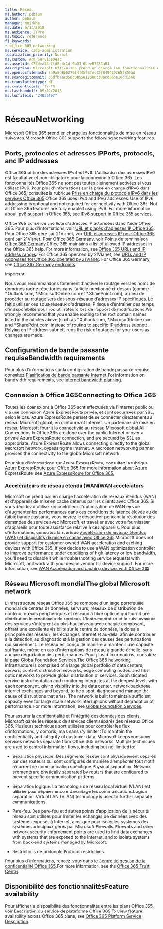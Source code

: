 ```yaml
---
title: Réseau
ms.author: pebaum
author: pebaum
manager: mnirkhe
ms.date: 6/13/2018
ms.audience: ITPro
ms.topic: reference
f1_keywords:
- office-365-networking
ms.service: o365-administration
localization_priority: Normal
ms.custom: Adm_ServiceDesc
ms.assetid: 073dea34-7fd8-4c1d-9a31-6bee87924a81
description: Microsoft Office 365 prend en charge les fonctionnalités de mise en réseau suivantes.
ms.openlocfilehash: 8a9a8d8b5276f4f4578fec625849410268f855ad
ms.sourcegitcommit: d6dfbaacd56c0855e12500b38acd06be16cd1560
ms.translationtype: MT
ms.contentlocale: fr-FR
ms.lasthandoff: 09/19/2018
ms.locfileid: "24035497"
---
```

# <a name="networking"></a><span data-ttu-id="db874-103">Réseau</span><span class="sxs-lookup"><span data-stu-id="db874-103">Networking</span></span>

<span data-ttu-id="db874-104">Microsoft Office 365 prend en charge les fonctionnalités de mise en réseau suivantes.</span><span class="sxs-lookup"><span data-stu-id="db874-104">Microsoft Office 365 supports the following networking features.</span></span>
  
## <a name="ports-protocols-and-ip-addresses"></a><span data-ttu-id="db874-105">Ports, protocoles et adresses IP</span><span class="sxs-lookup"><span data-stu-id="db874-105">Ports, protocols, and IP addresses</span></span>

<span data-ttu-id="db874-p101">Office 365 utilise des adresses IPv4 et IPv6. L'utilisation des adresses IPv6 est facultative et non obligatoire pour la connexion à Office 365. Les fonctionnalités Office 365 ne sont pas toutes pleinement activées si vous utilisez IPv6. Pour plus d'informations sur la prise en charge d'IPv6 dans Office 365, consultez la rubrique [Prise en charge du protocole IPv6 dans les services Office 365](https://go.microsoft.com/fwlink/?LinkID=785121&amp;clcid=0x409).</span><span class="sxs-lookup"><span data-stu-id="db874-p101">Office 365 uses IPv4 and IPv6 addresses. Use of IPv6 addressing is optional and not required for connectivity with Office 365. Not all Office 365 features are fully enabled using IPv6. For more information about Ipv6 support in Office 365, see [IPv6 support in Office 365 services](https://go.microsoft.com/fwlink/?LinkID=785121&amp;clcid=0x409).</span></span>
  
<span data-ttu-id="db874-p102">Office 365 conserve une liste d'adresses IP autorisées dans l'aide Office 365. Pour plus d'informations, voir [URL et plages d'adresses IP Office 365](https://go.microsoft.com/fwlink/p/?LinkID=243567). Pour Office 365 géré par 21Vianet, voir [URL et adresses IP pour Office 365 géré par 21Vianet](https://go.microsoft.com/fwlink/?LinkID=733351&amp;clcid=0x409). Pour Office 365 Germany, voir [Points de terminaison Office 365 Germany](https://support.office.com/en-us/article/Office-365-Germany-endpoints-8a113a50-0071-4155-bb8e-eba5a8dbd4c8).</span><span class="sxs-lookup"><span data-stu-id="db874-p102">Office 365 maintains a list of allowed IP addresses in the Office 365 help. For more information, see [Office 365 URLs and IP address ranges](https://go.microsoft.com/fwlink/p/?LinkID=243567). For Office 365 operated by 21Vianet, see [URLs and IP Addresses for Office 365 operated by 21Vianet](https://go.microsoft.com/fwlink/?LinkID=733351&amp;clcid=0x409). For Office 365 Germany, see [Office 365 Germany endpoints](https://support.office.com/en-us/article/Office-365-Germany-endpoints-8a113a50-0071-4155-bb8e-eba5a8dbd4c8).</span></span>
  
> [!IMPORTANT]
> <span data-ttu-id="db874-p103">Nous vous recommandons fortement d'activer le routage vers les noms de domaines racine répertoriés dans l'article mentionné ci-dessus (comme \*.Outlook.com, \*.MicrosoftOnline.com et \*.SharePoint.com), au lieu de procéder au routage vers des sous-réseaux d'adresses IP spécifiques. Le fait d'utiliser des sous-réseaux d'adresses IP risque d'entraîner des temps d'indisponibilité pour vos utilisateurs lors de l'apport de modifications.</span><span class="sxs-lookup"><span data-stu-id="db874-p103">We strongly recommend that you enable routing to the root domain names listed in the articles above (such as \*.Outlook.com, \*.MicrosoftOnline.com and \*.SharePoint.com) instead of routing to specific IP address subnets. Relying on IP address subnets runs the risk of outages for your users as changes are made.</span></span> 
  
## <a name="bandwidth-requirements"></a><span data-ttu-id="db874-116">Configuration de bande passante requise</span><span class="sxs-lookup"><span data-stu-id="db874-116">Bandwidth requirements</span></span>

<span data-ttu-id="db874-117">Pour plus d'informations sur la configuration de bande passante requise, consultez [Planification de bande passante Internet](https://go.microsoft.com/fwlink/p/?LinkID=282467).</span><span class="sxs-lookup"><span data-stu-id="db874-117">For information on bandwidth requirements, see [Internet bandwidth planning](https://go.microsoft.com/fwlink/p/?LinkID=282467).</span></span>
  
## <a name="connecting-to-office-365"></a><span data-ttu-id="db874-118">Connexion à Office 365</span><span class="sxs-lookup"><span data-stu-id="db874-118">Connecting to Office 365</span></span>

<span data-ttu-id="db874-p104">Toutes les connexions à Office 365 sont effectuées via l'Internet public ou via une connexion Azure ExpressRoute privée, et sont sécurisées par SSL, selon le cas. Azure ExpressRoute permet de se connecter directement au réseau Microsoft global, en contournant Internet. Un partenaire de mise en réseau Microsoft fournit la connectivité au réseau Microsoft global.</span><span class="sxs-lookup"><span data-stu-id="db874-p104">All Connections to Office 365 are done over the public Internet or over a private Azure ExpressRoute connection, and are secured by SSL as appropriate. Azure ExpressRoute allows connecting directly to the global Microsoft network, bypassing the Internet. A Microsoft networking partner provides the connectivity to the global Microsoft network.</span></span>
  
<span data-ttu-id="db874-122">Pour plus d'informations sur Azure ExpressRoute, consultez la rubrique [Azure ExpressRoute pour Office 365](https://aka.ms/expressrouteoffice365).</span><span class="sxs-lookup"><span data-stu-id="db874-122">For more information about Azure ExpressRoute, see [Azure ExpressRoute for Office 365.](https://aka.ms/expressrouteoffice365)</span></span>
  
### <a name="wan-accelerators"></a><span data-ttu-id="db874-123">Accélérateurs de réseau étendu (WAN)</span><span class="sxs-lookup"><span data-stu-id="db874-123">WAN accelerators</span></span>

<span data-ttu-id="db874-p105">Microsoft ne prend pas en charge l'accélération de réseaux étendus (WAN) et d'appareils de mise en cache détenus par les clients avec Office 365. Si vous décidez d'utiliser un contrôleur d'optimisation de WAN en vue d'augmenter les performances dans des conditions de latence élevée ou de faible bande passante, vous devrez le désactiver pendant la résolution des demandes de service avec Microsoft, et travailler avec votre fournisseur d'appareils pour toute assistance relative à ces appareils. Pour plus d'informations, consultez la rubrique [Accélération de réseaux étendus (WAN) et dispositifs de mise en cache avec Office 365](https://go.microsoft.com/fwlink/p/?LinkID=282468).</span><span class="sxs-lookup"><span data-stu-id="db874-p105">Microsoft does not provide support for customer-owned WAN acceleration and caching devices with Office 365. If you decide to use a WAN optimization controller to improve performance under conditions of high latency or low bandwidth, you'll need to disable it while troubleshooting service requests with Microsoft, and work with your device vendor for device support. For more information, see [WAN Acceleration and caching devices with Office 365](https://go.microsoft.com/fwlink/p/?LinkID=282468).</span></span>
  
## <a name="the-global-microsoft-network"></a><span data-ttu-id="db874-127">Réseau Microsoft mondial</span><span class="sxs-lookup"><span data-stu-id="db874-127">The global Microsoft network</span></span>

<span data-ttu-id="db874-p106">L'infrastructure réseau Office 365 se compose d'un large portefeuille mondial de centres de données, serveurs, réseaux de distribution de contenu, nœuds périphériques et réseaux à fibre optique qui fournit une distribution internationale de services. L'instrumentation et le suivi avancés des services s'intègrent au plus haut niveau avec chaque composant, offrant une excellente visibilité sur le centre de données, la dorsale principale des réseaux, les échanges Internet et au-delà, afin de contribuer à la détection, au diagnostic et à la gestion des causes des perturbations qui surviennent. Le réseau est conçu de manière à maintenir une capacité suffisante, même en cas d'interruptions de réseau à grande échelle, sans aucune dégradation des performances. Pour plus d'informations, consultez la page [Global Foundation Services](https://go.microsoft.com/fwlink/p/?LinkID=282622).</span><span class="sxs-lookup"><span data-stu-id="db874-p106">The Office 365 networking infrastructure is comprised of a large global portfolio of data centers, servers, content distribution networks, edge computing nodes, and fiber optic networks to provide global distribution of services. Sophisticated service instrumentation and monitoring integrates at the deepest levels with each component, giving visibility into the data center, network backbone, internet exchanges and beyond, to help spot, diagnose and manage the cause of disruptions that arise. The network is built to maintain sufficient capacity even for large scale network interruptions without degradation of performance. For more information, see [Global Foundation Services](https://go.microsoft.com/fwlink/p/?LinkID=282622).</span></span> 
  
<span data-ttu-id="db874-p107">Pour assurer la confidentialité et l'intégrité des données des clients, Microsoft garde les réseaux de services client séparés des réseaux Office 365. Plusieurs techniques sont utilisées pour contrôler les flux d'informations, y compris, mais sans s'y limiter :</span><span class="sxs-lookup"><span data-stu-id="db874-p107">To maintain the confidentiality and integrity of customer data, Microsoft keeps consumer services networks separate from Office 365 networks. Multiple techniques are used to control information flows, including but not limited to:</span></span>
  
- <span data-ttu-id="db874-p108">Séparation physique. Des segments réseau sont physiquement séparés par des routeurs qui sont configurés de manière à empêcher tout motif récurrent de communication spécifique.</span><span class="sxs-lookup"><span data-stu-id="db874-p108">Physical separation. Network segments are physically separated by routers that are configured to prevent specific communication patterns.</span></span>
    
- <span data-ttu-id="db874-p109">Séparation logique. La technologie de réseau local virtuel (VLAN) est utilisée pour séparer encore davantage les communications.</span><span class="sxs-lookup"><span data-stu-id="db874-p109">Logical separation. Virtual LAN (VLAN) technology is used to further separate communications.</span></span>
    
- <span data-ttu-id="db874-p110">Pare-feu. Des pare-feu et d’autres points d’application de la sécurité réseau sont utilisés pour limiter les échanges de données avec des systèmes exposés à Internet, ainsi que pour isoler les systèmes des systèmes principaux gérés par Microsoft.</span><span class="sxs-lookup"><span data-stu-id="db874-p110">Firewalls. Firewalls and other network security enforcement points are used to limit data exchanges with systems that are exposed to the Internet, and to isolate systems from back-end systems managed by Microsoft.</span></span> 
    
- <span data-ttu-id="db874-140">Restrictions de protocole.</span><span class="sxs-lookup"><span data-stu-id="db874-140">Protocol restrictions.</span></span>
    
<span data-ttu-id="db874-141">Pour plus d'informations, rendez-vous dans le [Centre de gestion de la confidentialité Office 365](https://go.microsoft.com/fwlink/p/?LinkID=282621).</span><span class="sxs-lookup"><span data-stu-id="db874-141">For more information, see the [Office 365 Trust Center](https://go.microsoft.com/fwlink/p/?LinkID=282621).</span></span> 
  
## <a name="feature-availability"></a><span data-ttu-id="db874-142">Disponibilité des fonctionnalités</span><span class="sxs-lookup"><span data-stu-id="db874-142">Feature availability</span></span>

<span data-ttu-id="db874-143">Pour afficher la disponibilité des fonctionnalités entre les plans Office 365, voir [Description du service de plateforme Office 365](https://technet.microsoft.com/en-us/library/office-365-platform-service-description.aspx).</span><span class="sxs-lookup"><span data-stu-id="db874-143">To view feature availability across Office 365 plans, see [Office 365 Platform Service Description](https://technet.microsoft.com/en-us/library/office-365-platform-service-description.aspx).</span></span>
  

